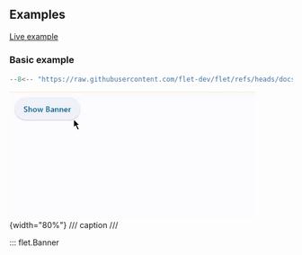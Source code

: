 ## Examples

[Live example](https://flet-controls-gallery.fly.dev/dialogs/banner)

### Basic example

```python
--8<-- "https://raw.githubusercontent.com/flet-dev/flet/refs/heads/docs/sdk/python/examples/controls/banner/basic.py"
```

![basic](https://raw.githubusercontent.com/flet-dev/flet/docs/sdk/python/examples/controls/banner/media/basic.gif){width="80%"}
/// caption
///

::: flet.Banner
